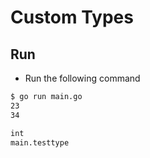 # Custom Types

## Run

- Run the following command

```bash
$ go run main.go                  
23
34

int
main.testtype
```
